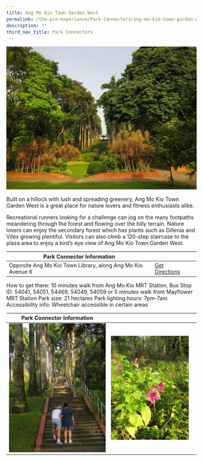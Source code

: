 ```yaml
---
title: Ang Mo Kio Town Garden West
permalink: /the-pcn-experience/Park-Connectors/ang-mo-kio-town-garden-west
description: ""
third_nav_title: Park Connectors
---
```

![](/images/Ang%20Mo%20Kio%20Town%20Garden%20West%201.jpeg)

Built on a hillock with lush and spreading greenery, Ang Mo Kio Town Garden West is a great place for nature lovers and fitness enthusiasts alike.

Recreational runners looking for a challenge can jog on the many footpaths meandering through the forest and flowing over the hilly terrain. Nature lovers can enjoy the secondary forest which has plants such as Dillenia and Vitex growing plentiful. Visitors can also climb a 120-step staircase to the plaza area to enjoy a bird’s eye view of Ang Mo Kio Town Garden West.


| **Park Connector Information** | ||
| -------- | -------- | -------- |
| Opposite Ang Mo Kio Town Library, along Ang Mo Kio Avenue 6 | [Get Directions](https://www.onemap.gov.sg/main/v2/?lat=1.3740250000014869&lng=103.8428870000013)
How to get there: 10 minutes walk from Ang Mo Kio MRT Station, Bus Stop ID: 54041, 54051, 54469, 54049, 54059 or 5 minutes walk from Mayflower MRT Station
Park size: 21 hectares
Park lighting hours: 7pm-7am
Accessibility info: Wheelchair accessible in certain areas

| **Park Connector Information** | ||
| -------- | -------- | -------- |
| ![](/images/Ang%20Mo%20Kio%20Town%20Garden%20West%202.jpeg) | ![](/images/Ang%20Mo%20Kio%20Town%20Garden%20West%203.jpeg) |